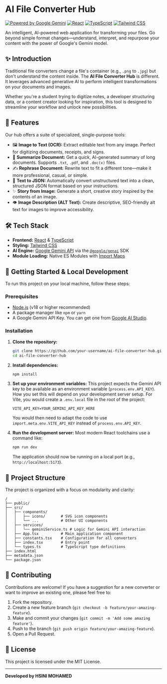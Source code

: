 # AI File Converter Hub

[![Powered by Google Gemini](https://img.shields.io/badge/Powered%20by-Google%20Gemini-blue.svg)](https://ai.google.dev/)
[![React](https://img.shields.io/badge/React-20232A?style=for-the-badge&logo=react&logoColor=61DAFB)](https://reactjs.org/)
[![TypeScript](https://img.shields.io/badge/TypeScript-007ACC?style=for-the-badge&logo=typescript&logoColor=white)](https://www.typescriptlang.org/)
[![Tailwind CSS](https://img.shields.io/badge/Tailwind_CSS-38B2AC?style=for-the-badge&logo=tailwind-css&logoColor=white)](https://tailwindcss.com/)

An intelligent, AI-powered web application for transforming your files. Go beyond simple format changes—understand, interpret, and repurpose your content with the power of Google's Gemini model.

## ✨ Introduction

Traditional file converters change a file's container (e.g., `.png` to `.jpg`) but don't understand the content inside. The **AI File Converter Hub** is different. It leverages advanced generative AI to perform intelligent transformations on your documents and images.

Whether you're a student trying to digitize notes, a developer structuring data, or a content creator looking for inspiration, this tool is designed to streamline your workflow and unlock new possibilities.

## 🚀 Features

Our hub offers a suite of specialized, single-purpose tools:

*   🖼️ **Image to Text (OCR):** Extract editable text from any image. Perfect for digitizing documents, receipts, and signs.
*   📄 **Summarize Document:** Get a quick, AI-generated summary of long documents. Supports `.txt`, `.pdf`, and `.doc(x)` files.
*   ✍️ **Rephrase Document:** Rewrite text to fit a different tone—make it more professional, casual, or simple.
*   🧮 **Text to JSON:** Automatically convert unstructured text into a clean, structured JSON format based on your instructions.
*   ✨ **Story from Image:** Generate a short, creative story inspired by the contents of an image.
*   👁️ **Image Description (ALT Text):** Create descriptive, SEO-friendly alt text for images to improve accessibility.

## 🛠️ Tech Stack

*   **Frontend:** [React](https://reactjs.org/) & [TypeScript](https://www.typescriptlang.org/)
*   **Styling:** [Tailwind CSS](https://tailwindcss.com/)
*   **AI Engine:** [Google Gemini API](https://ai.google.dev/) via the [`@google/genai`](https://www.npmjs.com/package/@google/genai) SDK
*   **Module Loading:** Native ES Modules with [Import Maps](https://developer.mozilla.org/en-US/docs/Web/HTML/Element/script/type/importmap)

## 🔧 Getting Started & Local Development

To run this project on your local machine, follow these steps:

### Prerequisites

*   [Node.js](https://nodejs.org/en/) (v18 or higher recommended)
*   A package manager like `npm` or `yarn`
*   A Google Gemini API Key. You can get one from [Google AI Studio](https://aistudio.google.com/app/apikey).

### Installation

1.  **Clone the repository:**
    ```bash
    git clone https://github.com/your-username/ai-file-converter-hub.git
    cd ai-file-converter-hub
    ```

2.  **Install dependencies:**
    ```bash
    npm install
    ```

3.  **Set up your environment variables:**
    This project expects the Gemini API key to be available as an environment variable (`process.env.API_KEY`). How you set this will depend on your development server setup. For Vite, you would create a `.env.local` file in the root of the project:
    ```
    VITE_API_KEY=YOUR_GEMINI_API_KEY_HERE
    ```
    You would then need to adapt the code to use `import.meta.env.VITE_API_KEY` instead of `process.env.API_KEY`.

4.  **Run the development server:**
    Most modern React toolchains use a command like:
    ```bash
    npm run dev
    ```
    The application should now be running on a local port (e.g., `http://localhost:5173`).

## 📂 Project Structure

The project is organized with a focus on modularity and clarity:

```
/
├── public/
├── src/
│   ├── components/
│   │   ├── icons/       # SVG icon components
│   │   └── ...          # Other UI components
│   ├── services/
│   │   └── geminiService.ts # Logic for Gemini API interaction
│   ├── App.tsx          # Main application component
│   ├── constants.tsx    # Configuration for all converters
│   ├── index.tsx        # Entry point
│   └── types.ts         # TypeScript type definitions
├── index.html
├── metadata.json
└── package.json
```

## 🤝 Contributing

Contributions are welcome! If you have a suggestion for a new converter or want to improve an existing one, please feel free to:

1.  Fork the repository.
2.  Create a new feature branch (`git checkout -b feature/your-amazing-feature`).
3.  Make and commit your changes (`git commit -m 'Add some amazing feature'`).
4.  Push to the branch (`git push origin feature/your-amazing-feature`).
5.  Open a Pull Request.

## 📄 License

This project is licensed under the MIT License.

---

**Developed by HSINI MOHAMED**
